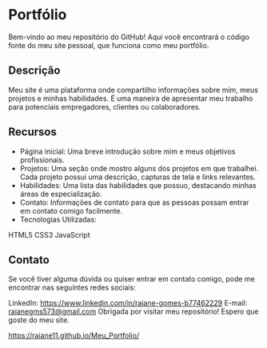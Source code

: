 # Portfólio
Bem-vindo ao meu repositório do GitHub! Aqui você encontrará o código fonte do meu site pessoal, que funciona como meu portfólio.

## Descrição
Meu site é uma plataforma onde compartilho informações sobre mim, meus projetos e minhas habilidades. É uma maneira de apresentar meu trabalho para potenciais empregadores, clientes ou colaboradores.

## Recursos
- Página inicial: Uma breve introdução sobre mim e meus objetivos profissionais.
- Projetos: Uma seção onde mostro alguns dos projetos em que trabalhei. Cada projeto possui uma descrição, capturas de tela e links relevantes.
- Habilidades: Uma lista das habilidades que possuo, destacando minhas áreas de especialização.
- Contato: Informações de contato para que as pessoas possam entrar em contato comigo facilmente.
- Tecnologias Utilizadas:

HTML5
CSS3
JavaScript

## Contato
Se você tiver alguma dúvida ou quiser entrar em contato comigo, pode me encontrar nas seguintes redes sociais:

LinkedIn: https://www.linkedin.com/in/raiane-gomes-b77462229
E-mail: raianegms573@gmail.com
Obrigada por visitar meu repositório! Espero que goste do meu site.

https://raiane11.github.io/Meu_Portfolio/
